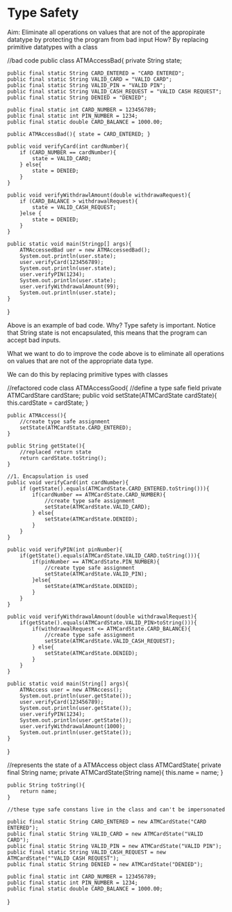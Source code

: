 # Type Safety
Aim: Eliminate all operations on values that are not of the appropirate datatype by protecting the program from bad input
How? By replacing primitive datatypes with a class

//bad code
public class ATMAccessBad{
    private String state;

    public final static String CARD_ENTERED = "CARD ENTERED";
    public final static String VALID_CARD = "VALID CARD";
    public final static String VALID_PIN = "VALID PIN";
    public final static String VALID_CASH_REQUEST = "VALID CASH REQUEST";
    public final static String DENIED = "DENIED";

    public final static int CARD_NUMBER = 123456789;
    public final static int PIN_NUMBER = 1234;
    public final static double CARD_BALANCE = 1000.00;

    public ATMAccessBad(){ state = CARD_ENTERED; }

    public void verifyCard(int cardNumber){
        if (CARD_NUMBER == cardNumber){
            state = VALID_CARD;
        } else{
            state = DENIED;
        } 
    }

    public void verifyWithdrawlAmount(double withdrawaRequest){
        if (CARD_BALANCE > withdrawalRequest){
            state = VALID_CASH_REQUEST;
        }else { 
            state = DENIED;
        }
    }

    public static void main(Stringp[] args){
        ATMAccessedBad uer = new ATMAccessedBad();
        System.out.println(user.state);
        user.verifyCard(123456789);
        System.out.println(user.state);
        user.verifyPIN(1234);
        System.out.println(user.state);
        user.verifyWithdrawalAmount(99);
        System.out.println(user.state);
    }
}

Above is an example of bad code. Why? Type safety is important. Notice that String state is not encapsulated, this means that the program can accept bad inputs. 

What we want to do to improve the code above is to eliminate all operations on values that are not of the appropriate data type.

We can do this by replacing primitive types with classes

//refactored code
class ATMAccessGood{
    //define a type safe field
    private ATMCardStare cardStare;
    public void setState(ATMCardState cardState){
        this.cardState = cardState;
    }

    public ATMAccess(){
        //create type safe assignment
        setState(ATMCardState.CARD_ENTERED);
    }

    public String getState(){
        //replaced return state
        return cardState.toString();
    }

    //1. Encapsulation is used
    public void verifyCard(int cardNumber){
        if (getState().equals(ATMCardState.CARD_ENTERED.toString())){
            if(cardNumber == ATMCardState.CARD_NUMBER){
                //create type safe assignment
                setState(ATMCardState.VALID_CARD);
            } else{
                setState(ATMCardState.DENIED);
            }
        }
    }

    public void verifyPIN(int pinNumber){
        if(getState().equals(ATMCardState.VALID_CARD.toString())){
            if(pinNumber == ATMCardState.PIN_NUMBER){
                //create type safe assignment
                setState(ATMCardState.VALID_PIN);
            }else{
                setState(ATMCardState.DENIED);
            }
        }
    }

    public void verifyWithdrawalAmount(double withdrawalRequest){
        if(getState().equals(ATMCardState.VALID_PIN>toString())){
            if(withdrawalRequest <= ATMCardState.CARD_BALANCE){
                //create type safe assignment
                setState(ATMCardState.VALID_CASH_REQUEST);
            } else{
                setState(ATMCardState.DENIED);
            }
        }
    }

    public static void main(String[] args){
        ATMAccess user = new ATMAccess();
        System.out.println(user.getState());
        user.verifyCard(123456789);
        System.out.println(user.getState());
        user.verifyPIN(1234);
        System.out.println(user.getState());
        user.verifyWithdrawalAmount(1000);
        System.out.println(user.getState());
    }
}

//represents the state of a ATMAccess object
class ATMCardState{
    private final String name;
    private ATMCardState(String name){
        this.name = name;
    }

    public String toString(){
        return name;
    }

    //these type safe constans live in the class and can't be impersonated
    
    public final static String CARD_ENTERED = new ATMCardState("CARD ENTERED");
    public final static String VALID_CARD = new ATMCardState("VALID CARD");
    public final static String VALID_PIN = new ATMCardState("VALID PIN");
    public final static String VALID_CASH_REQUEST = new ATMCardState(""VALID CASH REQUEST");
    public final static String DENIED = new ATMCardState("DENIED");

    public final static int CARD_NUMBER = 123456789;
    public final static int PIN_NUMBER = 1234;
    public final static double CARD_BALANCE = 1000.00;
}
